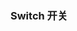 ### Switch 开关

<fox-switch></fox-switch>

<fox-switch checked></fox-switch>

<fox-switch checked="true"></fox-switch>
